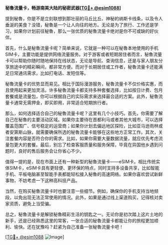 **秘魯流量卡，畅游南美大陆的秘密武器[[TG💪+ @esim1088](https://t.me/s/esim1088)]**

提到秘魯，你是不是立刻联想到那壮丽的马丘比丘、神秘的纳斯卡线条，以及令人垂涎的美食？没错，秘魯是一个让人向往的地方。无论是为了旅行、工作还是学习，如果你计划前往秘魯，那么一张优质的秘魯流量卡绝对是你不可或缺的好伙伴。

首先，什么是秘魯流量卡呢？简单来说，它就是一种可以在秘魯本地使用的手机SIM卡，主要功能是提供网络流量服务。对于游客或者短期居住者而言，秘魯流量卡可以帮助你随时随地保持在线状态，无论是导航、查询信息，还是与家人朋友分享旅途中的精彩瞬间，都非常方便。而对于长期居住或工作者，秘魯流量卡还能满足日常通讯需求，比如打电话、发短信等。

秘魯流量卡的优势显而易见。相比于国际漫游服务，秘魯流量卡不仅价格实惠，而且使用起来更加灵活。许多秘魯流量卡都支持多种套餐选择，比如按日计费、包月套餐或是流量包，你可以根据自己的实际需求来选择最合适的方案。此外，秘魯流量卡通常无需押金，即买即用，非常适合短期旅行者。

那么，如何选择适合自己的秘魯流量卡呢？这里有几个小技巧。首先，你需要了解自己在秘魯的主要活动区域。如果你主要待在首都利马或者其他大城市，可以选择覆盖范围广、信号稳定的运营商；如果你计划去偏远地区探险，比如亚马逊雨林或者安第斯山脉，就需要确保所选的秘魯流量卡能够在这些地方正常工作。其次，关注套餐内容是否符合你的需求。比如，如果你需要大量数据流量，就应优先考虑流量包更大的套餐。最后，别忘了检查客服质量和服务保障，毕竟在异国他乡遇到问题时，良好的售后服务会让你省心不少。

值得一提的是，现在市面上还有一种新型的秘魯流量卡——eSIM卡。相比传统实体SIM卡，eSIM卡具有更轻便、更环保的特点，同时支持多设备共享，比如智能手机、平板电脑甚至智能手表都能轻松接入秘魯的高速网络。如果你喜欢尝试新鲜事物，不妨考虑一下这种高科技产品。

当然，在购买秘魯流量卡时也要注意一些细节。例如，确保你的手机支持当地频段，以免出现无法正常使用的情况。此外，如果是通过线上渠道购买，记得核对卖家资质，避免上当受骗。

总之，秘魯流量卡是解锁秘魯精彩生活的钥匙之一。无论你是初次踏上这片土地的新手，还是已经熟悉这里的常客，一张合适的秘魯流量卡都能让你的旅程更加顺利、愉快。还在犹豫吗？赶紧为自己准备一张秘魯流量卡吧！

[[TG💪+ @esim1088](https://t.me/s/esim1088) ![Image](https://i.postimg.cc/4NQfJmqS/Snipaste-2025-05-13-00-14-12.png)]